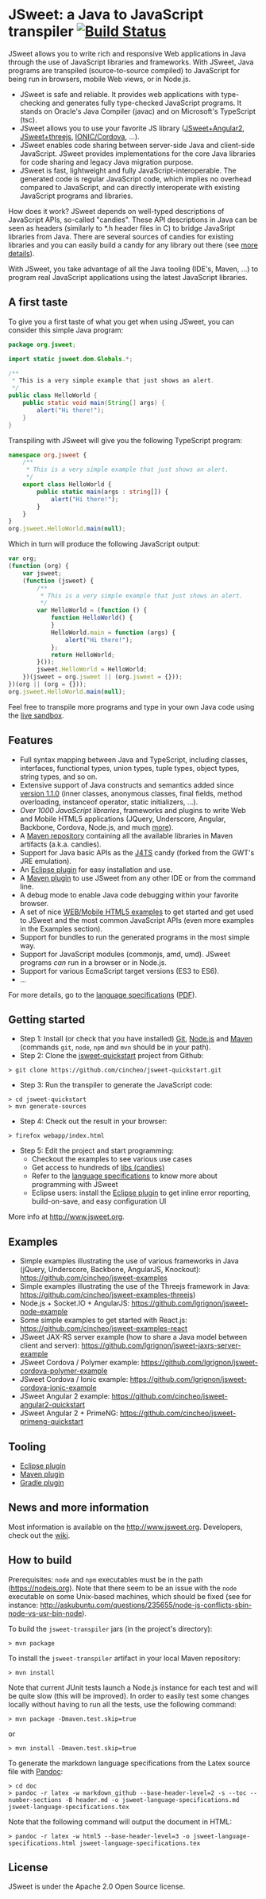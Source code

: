 # JSweet: a Java to JavaScript transpiler [![Build Status](https://travis-ci.org/cincheo/jsweet.svg?branch=master)](https://travis-ci.org/cincheo/jsweet)

JSweet allows you to write rich and responsive Web applications in Java through the use of JavaScript libraries and frameworks. With JSweet, Java programs are transpiled (source-to-source compiled) to JavaScript for being run in browsers, mobile Web views, or in Node.js. 

* JSweet is safe and reliable. It provides web applications with type-checking and generates fully type-checked JavaScript programs. It stands on Oracle's Java Compiler (javac) and on Microsoft's TypeScript (tsc). 
* JSweet allows you to use your favorite JS library ([JSweet+Angular2](https://github.com/cincheo/jsweet-angular2-quickstart), [JSweet+threejs](https://github.com/cincheo/jsweet-examples-threejs), [IONIC/Cordova](https://github.com/lgrignon/jsweet-cordova-ionic-example), ...).
* JSweet enables code sharing between server-side Java and client-side JavaScript. JSweet provides implementations for the core Java libraries for code sharing and legacy Java migration purpose.
* JSweet is fast, lightweight and fully JavaScript-interoperable. The generated code is regular JavaScript code, which implies no overhead compared to JavaScript, and can directly interoperate with existing JavaScript programs and libraries.

How does it work? JSweet depends on well-typed descriptions of JavaScript APIs, so-called "candies". These API descriptions in Java can be seen as headers (similarly to *.h header files in C) to bridge JavaSript libraries from Java. There are several sources of candies for existing libraries and you can easily build a candy for any library out there (see [more details](http://www.jsweet.org/jsweet-candies/)). 

With JSweet, you take advantage of all the Java tooling (IDE's, Maven, ...) to program real JavaScript applications using the latest JavaScript libraries.

## A first taste

To give you a first taste of what you get when using JSweet, you can consider this simple Java program:

```java
package org.jsweet;

import static jsweet.dom.Globals.*;

/**
 * This is a very simple example that just shows an alert.
 */
public class HelloWorld {
	public static void main(String[] args) {
		alert("Hi there!");
	}
}
```

Transpiling with JSweet will give you the following TypeScript program:

```TypeScript
namespace org.jsweet {
    /**
     * This is a very simple example that just shows an alert.
     */
    export class HelloWorld {
        public static main(args : string[]) {
            alert("Hi there!");
        }
    }
}
org.jsweet.HelloWorld.main(null);
```

Which in turn will produce the following JavaScript output:

```JavaScript
var org;
(function (org) {
    var jsweet;
    (function (jsweet) {
        /**
         * This is a very simple example that just shows an alert.
         */
        var HelloWorld = (function () {
            function HelloWorld() {
            }
            HelloWorld.main = function (args) {
                alert("Hi there!");
            };
            return HelloWorld;
        }());
        jsweet.HelloWorld = HelloWorld;
    })(jsweet = org.jsweet || (org.jsweet = {}));
})(org || (org = {}));
org.jsweet.HelloWorld.main(null);
```

Feel free to transpile more programs and type in your own Java code using the [live sandbox](http://www.jsweet.org/jsweet-live-sandbox/).

## Features

- Full syntax mapping between Java and TypeScript, including classes, interfaces, functional types, union types, tuple types, object types, string types, and so on.
- Extensive support of Java constructs and semantics added since [version 1.1.0](https://github.com/cincheo/jsweet/releases/tag/v1.1.0) (inner classes, anonymous classes, final fields, method overloading, instanceof operator, static initializers, ...).
- *Over 1000 JavaScript libraries*, frameworks and plugins to write Web and Mobile HTML5 applications (JQuery, Underscore, Angular, Backbone, Cordova, Node.js, and much [more](http://www.jsweet.org/candies-snapshots/)).
- A [Maven repository](http://repository.jsweet.org/artifactory) containing all the available libraries in Maven artifacts (a.k.a. candies).
- Support for Java basic APIs as the [J4TS](https://github.com/cincheo/j4ts) candy (forked from the GWT's JRE emulation).
- An [Eclipse plugin](https://github.com/cincheo/jsweet-eclipse-plugin) for easy installation and use.
- A [Maven plugin](https://github.com/lgrignon/jsweet-maven-plugin) to use JSweet from any other IDE or from the command line.
- A debug mode to enable Java code debugging within your favorite browser.
- A set of nice [WEB/Mobile HTML5 examples](https://github.com/cincheo/jsweet-examples) to get started and get used to JSweet and the most common JavaScript APIs (even more examples in the Examples section). 
- Support for bundles to run the generated programs in the most simple way.
- Support for JavaScript modules (commonjs, amd, umd). JSweet programs *can* run in a browser or in Node.js.
- Support for various EcmaScript target versions (ES3 to ES6).
- ...

For more details, go to the [language specifications](https://github.com/cincheo/jsweet/blob/master/doc/jsweet-language-specifications.md) ([PDF](https://github.com/cincheo/jsweet/raw/master/doc/jsweet-language-specifications.pdf)).

## Getting started

- Step 1: Install (or check that you have installed) [Git](https://git-scm.com/downloads), [Node.js](https://nodejs.org) and [Maven](https://maven.apache.org/) (commands `git`, `node`, `npm` and `mvn` should be in your path).
- Step 2: Clone the [jsweet-quickstart](https://github.com/cincheo/jsweet-quickstart) project from Github:
```
> git clone https://github.com/cincheo/jsweet-quickstart.git
```
- Step 3: Run the transpiler to generate the JavaScript code:
```
> cd jsweet-quickstart
> mvn generate-sources
```
- Step 4: Check out the result in your browser:
```
> firefox webapp/index.html
```
- Step 5: Edit the project and start programming:
	- Checkout the examples to see various use cases 
	- Get access to hundreds of [libs (candies)](http://www.jsweet.org/jsweet-candies/)
	- Refer to the [language specifications](https://github.com/cincheo/jsweet/blob/master/doc/jsweet-language-specifications.md) to know more about programming with JSweet
	- Eclipse users: install the [Eclipse plugin](http://www.jsweet.org/eclipse-plugin/) to get inline error reporting, build-on-save, and easy configuration UI

More info at http://www.jsweet.org.

## Examples

- Simple examples illustrating the use of various frameworks in Java (jQuery, Underscore, Backbone, AngularJS, Knockout): https://github.com/cincheo/jsweet-examples 
- Simple examples illustrating the use of the Threejs framework in Java: https://github.com/cincheo/jsweet-examples-threejs) 
- Node.js + Socket.IO + AngularJS: https://github.com/lgrignon/jsweet-node-example
- Some simple examples to get started with React.js: https://github.com/cincheo/jsweet-examples-react
- JSweet JAX-RS server example (how to share a Java model between client and server): https://github.com/lgrignon/jsweet-jaxrs-server-example 
- JSweet Cordova / Polymer example: https://github.com/lgrignon/jsweet-cordova-polymer-example
- JSweet Cordova / Ionic example: https://github.com/lgrignon/jsweet-cordova-ionic-example
- JSweet Angular 2 example: https://github.com/cincheo/jsweet-angular2-quickstart
- JSweet Angular 2 + PrimeNG: https://github.com/cincheo/jsweet-primeng-quickstart 

## Tooling

- [Eclipse plugin](https://github.com/cincheo/jsweet-eclipse-plugin)
- [Maven plugin](https://github.com/lgrignon/jsweet-maven-plugin)
- [Gradle plugin](https://github.com/lgrignon/jsweet-gradle-plugin)

## News and more information

Most information is available on the http://www.jsweet.org. Developers, check out the [wiki](https://github.com/cincheo/jsweet/wiki).

## How to build

Prerequisites: `node` and `npm` executables must be in the path (https://nodejs.org). Note that there seem to be an issue with the `node` executable on some Unix-based machines, which should be fixed (see for instance: http://askubuntu.com/questions/235655/node-js-conflicts-sbin-node-vs-usr-bin-node).

To build the `jsweet-transpiler` jars (in the project's directory):

```
> mvn package
```

To install the `jsweet-transpiler` artifact in your local Maven repository:

```
> mvn install
```

Note that current JUnit tests launch a Node.js instance for each test and will be quite slow (this will be improved). In order to easily test some changes locally without having to run all the tests, use the following command:

```
> mvn package -Dmaven.test.skip=true
```

or

```
> mvn install -Dmaven.test.skip=true
```

To generate the markdown language specifications from the Latex source file with [Pandoc](http://pandoc.org/):

```
> cd doc
> pandoc -r latex -w markdown_github --base-header-level=2 -s --toc --number-sections -B header.md -o jsweet-language-specifications.md jsweet-language-specifications.tex
```

Note that the following command will output the document in HTML:

```
> pandoc -r latex -w html5 --base-header-level=3 -o jsweet-language-specifications.html jsweet-language-specifications.tex
```

## License

JSweet is under the Apache 2.0 Open Source license.

